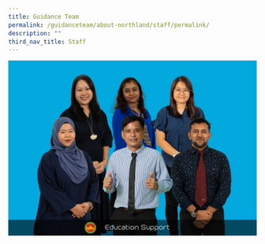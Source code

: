 ```yaml
---
title: Guidance Team
permalink: /guidanceteam/about-northland/staff/permalink/
description: ""
third_nav_title: Staff
---
```

![](/images/guidance2023.jpg)
